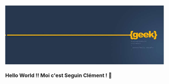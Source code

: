 ![Cover](https://github.com/ClementS03/ClementS03/blob/master/img/geek-dev-codeur.jpg)
### Hello World !! Moi c'est Seguin Clément ! 👋




